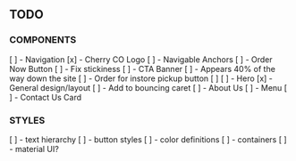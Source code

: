 ## TODO
### COMPONENTS

[ ] - Navigation
  [x] - Cherry CO Logo
  [ ] - Navigable Anchors
  [ ] - Order Now Button
  [ ] - Fix stickiness
[ ] - CTA Banner
  [ ] - Appears 40% of the way down the site
  [ ] - Order for instore pickup button
  [ ]
[ ] - Hero 
  [x] - General design/layout
  [ ] - Add <a> to bouncing caret
[ ] - About Us
[ ] - Menu 
[ ] - Contact Us Card

### STYLES

[ ] - text hierarchy
[ ] - button styles
[ ] - color definitions
[ ] - containers 
[ ] - material UI?
